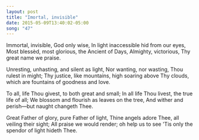 ```yaml
---
layout: post
title: "Imortal, invisible"
date: 2015-05-09T13:40:02-05:00
song: "47"
---
```

Immortal, invisible, God only wise,
In light inaccessible hid from our eyes,
Most blessèd, most glorious, the Ancient of Days,
Almighty, victorious, Thy great name we praise.

Unresting, unhasting, and silent as light,
Nor wanting, nor wasting, Thou rulest in might;
Thy justice, like mountains, high soaring above
Thy clouds, which are fountains of goodness and love.

To all, life Thou givest, to both great and small;
In all life Thou livest, the true life of all;
We blossom and flourish as leaves on the tree,
And wither and perish—but naught changeth Thee.

Great Father of glory, pure Father of light,
Thine angels adore Thee, all veiling their sight;
All praise we would render; oh help us to see
'Tis only the spendor of light hideth Thee.
